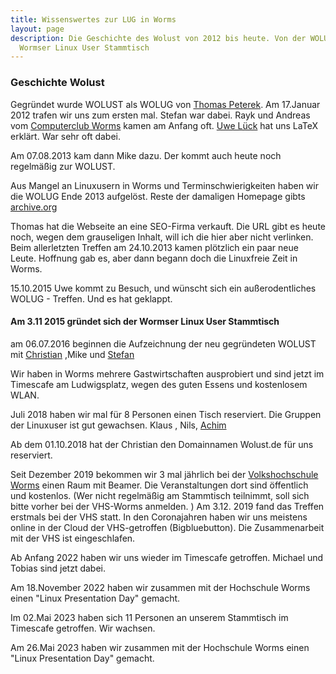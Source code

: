 ```yaml
---
title: Wissenswertes zur LUG in Worms
layout: page
description: Die Geschichte des Wolust von 2012 bis heute. Von der WOLUG zur WOLUST.
  Wormser Linux User Stammtisch
---
```


### Geschichte Wolust ###

Gegründet wurde WOLUST als WOLUG von [Thomas Peterek](http://www.computertp.de). Am 17.Januar 2012 trafen wir uns zum ersten mal. Stefan war dabei.
Rayk und Andreas vom [Computerclub Worms](https://www.ccw-worms.de/) kamen am Anfang oft.
[Uwe Lück](http://www.webdesign-bu.de/uwe_lueck/leblauf.pdf) hat uns LaTeX erklärt. War sehr oft dabei.

Am 07.08.2013 kam dann Mike dazu. Der kommt auch heute noch regelmäßig zur WOLUST.

Aus Mangel an Linuxusern in Worms und Terminschwierigkeiten haben wir die WOLUG  Ende 2013 aufgelöst.
Reste der damaligen Homepage gibts [archive.org](https://web.archive.org/web/20120712002444/http://www.wolug.de:80/)

Thomas hat die Webseite an eine SEO-Firma verkauft. Die URL gibt es heute noch, wegen dem grauseligen Inhalt, will ich die hier aber nicht verlinken.
Beim allerletzten Treffen am 24.10.2013 kamen plötzlich ein paar neue Leute. Hoffnung gab es, aber dann begann doch die Linuxfreie Zeit in Worms.

15.10.2015 Uwe kommt zu Besuch, und wünscht sich ein außerodentliches WOLUG - Treffen. Und es hat geklappt.

#### Am 3.11 2015 gründet sich der Wormser Linux User Stammtisch ####

am 06.07.2016 beginnen die Aufzeichnung der neu gegründeten WOLUST mit [Christian](https://blog.muench-worms.de/) ,Mike und [Stefan](https://stefan-höhn.de/)

Wir haben in Worms mehrere Gastwirtschaften ausprobiert und sind jetzt im Timescafe am Ludwigsplatz, wegen des guten Essens und kostenlosem WLAN.

Juli 2018 haben wir mal für 8 Personen einen Tisch reserviert. Die Gruppen der Linuxuser ist gut gewachsen. Klaus , Nils, [Achim](https://achwo.de/)

Ab dem 01.10.2018 hat der Christian den Domainnamen Wolust.de für uns reserviert. 

Seit Dezember 2019 bekommen wir 3 mal  jährlich bei der [Volkshochschule Worms](https://www.vhs-worms.de/index.php?id=9&kathaupt=26%3B&suchesetzen=false%3B&kfs_stichwort_schlagwort=linux&tx_indexedsearch%5Bsubmit_button%5D=) einen Raum mit Beamer.  Die Veranstaltungen dort sind öffentlich und kostenlos.  (Wer nicht regelmäßig am Stammtisch teilnimmt, soll sich bitte vorher bei der VHS-Worms anmelden. ) Am 3.12. 2019 fand das Treffen erstmals bei der VHS statt.
In den Coronajahren haben wir uns meistens online in der Cloud der VHS-getroffen (Bigbluebutton). Die Zusammenarbeit mit der VHS ist eingeschlafen.

Ab Anfang 2022 haben wir uns wieder im Timescafe getroffen.
Michael und Tobias sind jetzt dabei.

Am 18.November 2022 haben wir zusammen mit der Hochschule Worms einen "Linux Presentation Day" gemacht.

Im 02.Mai 2023 haben sich 11 Personen an unserem Stammtisch im Timescafe getroffen. Wir wachsen.

Am 26.Mai 2023 haben wir zusammen mit der Hochschule Worms einen "Linux Presentation Day" gemacht.

